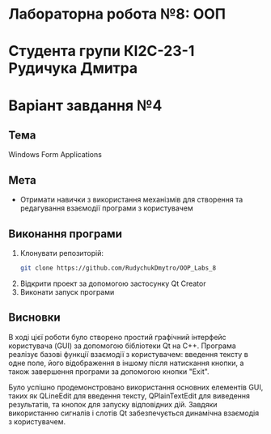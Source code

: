 # Лабораторна робота №8: ООП

# Студента групи КІ2С-23-1 Рудичука Дмитра 
# Варіант завдання №4

## Тема
Windows Form Applications

## Мета
- Отримати навички з використання механізмів для створення та редагування взаємодії програми з користувачем

## Виконання програми
1. Клонувати репозиторій:
   ```bash
   git clone https://github.com/RudychukDmytro/OOP_Labs_8
2. Відкрити проект за допомогою застосунку Qt Creator
3. Виконати запуск програми

## Висновки

В ході цієї роботи було створено простий графічний інтерфейс користувача (GUI) за допомогою бібліотеки Qt на C++. Програма реалізує базові функції взаємодії з користувачем: введення тексту в одне поле, його відображення в іншому після натискання кнопки, а також завершення програми за допомогою кнопки "Exit".

Було успішно продемонстровано використання основних елементів GUI, таких як QLineEdit для введення тексту, QPlainTextEdit для виведення результатів, та кнопок для запуску відповідних дій. Завдяки використанню сигналів і слотів Qt забезпечується динамічна взаємодія з користувачем.
